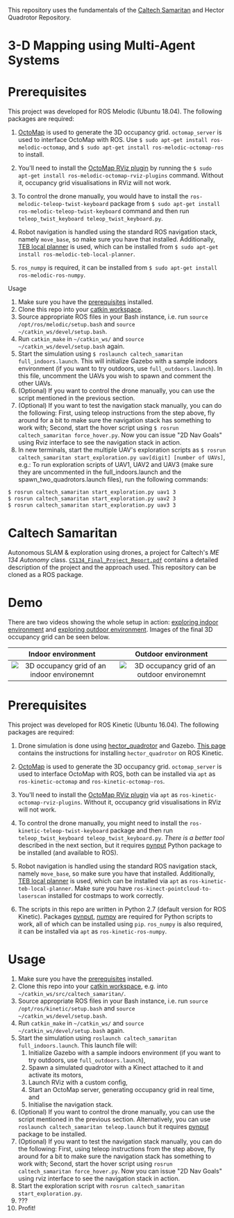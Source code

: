 This repository uses the fundamentals of the [Caltech Samaritan](https://github.com/TimboKZ/caltech_samaritan/blob/master/README.md) and Hector Quadrotor Repository.

# 3-D Mapping using Multi-Agent Systems

# Prerequisites

This project was developed for ROS Melodic (Ubuntu 18.04). The following
packages are required:

1. [OctoMap](http://wiki.ros.org/octomap) is used to generate the 3D occupancy
   grid. `octomap_server` is used to interface OctoMap with ROS. Use `$ sudo apt-get install ros-melodic-octomap`, and `$ sudo apt-get install ros-melodic-octomap-ros` to install.

2. You'll need to install the [OctoMap RViz
   plugin](https://github.com/OctoMap/octomap_rviz_plugins) by running the `$ sudo apt-get install ros-melodic-octomap-rviz-plugins` command. Without it, occupancy grid
   visualisations in RViz will not work.

3. To control the drone manually, you would have to install the `ros-melodic-teleop-twist-keyboard` package from `$ sudo apt-get install ros-melodic-teleop-twist-keyboard` command and then run
   `teleop_twist_keyboard teleop_twist_keyboard.py`. 
   
4. Robot navigation is handled using the standard ROS navigation stack, namely `move_base`, so make sure you have that installed. Additionally, [TEB local planner](http://wiki.ros.org/teb_local_planner) is used, which can be installed from `$ sudo apt-get install ros-melodic-teb-local-planner`. 
   
5. `ros_numpy` is required, it can be installed from `$ sudo apt-get install ros-melodic-ros-numpy`.

Usage

1. Make sure you have the [prerequisites](#prerequisites) installed.
2. Clone this repo into your [catkin
   workspace](http://wiki.ros.org/catkin/Tutorials/create_a_workspace).
3. Source appropriate ROS files in your Bash instance, i.e. run `source
   /opt/ros/melodic/setup.bash` and `source ~/catkin_ws/devel/setup.bash`.
4. Run `catkin_make` in `~/catkin_ws/` and `source
   ~/catkin_ws/devel/setup.bash` again.
5. Start the simulation using `$ roslaunch caltech_samaritan full_indoors.launch`. This will initialize Gazebo with a sample indoors environment (if you want to try outdoors, use `full_outdoors.launch`).
In this file, uncomment the UAVs you wish to spawn and comment the other UAVs. 
6. (Optional) If you want to control the drone manually, you can use the script mentioned in the previous section.
7. (Optional) If you want to test the navigation stack manually, you can do the following: First, using teleop
   instructions from the step above, fly around for a bit to make sure the navigation stack has something to work with;
   Second, start the hover script using `$ rosrun caltech_samaritan force_hover.py`. Now you can issue "2D Nav Goals"
   using Rviz interface to see the navigation stack in action.
8. In new terminals, start the multiple UAV's exploration scripts as `$ rosrun caltech_samaritan start_exploration.py uav[digit] [number of UAVs]`, e.g.: To run exploration scripts of UAV1, UAV2 and UAV3 (make sure they are uncommented in the full\_indoors.launch and the spawn\_two\_quadrotors.launch files), run the following commands:
```bash
$ rosrun caltech_samaritan start_exploration.py uav1 3
$ rosrun caltech_samaritan start_exploration.py uav2 3
$ rosrun caltech_samaritan start_exploration.py uav3 3
```





# Caltech Samaritan

Autonomous SLAM & exploration using drones, a project for Caltech's *ME 134
Autonomy* class.
[`CS134_Final_Project_Report.pdf`](./CS134_Final_Project_Report.pdf) contains a
detailed description of the project and the approach used. This repository can
be cloned as a ROS package.

# Demo

There are two videos showing the whole setup in action: [exploring indoor
environment](https://www.youtube.com/watch?v=5fQLEVJwjwE) and [exploring
outdoor environment](https://www.youtube.com/watch?v=hfpO-X9Q2aM).  Images of
the final 3D occupancy grid can be seen below.

Indoor environment             |  Outdoor environment
:-------------------------:|:-------------------------:
![3D occupancy grid of an indoor environemnt](./demo/indoor_eig.jpg)  |  ![3D occupancy grid of an outdoor environemnt](./demo/outdoor_eig.jpg)

# Prerequisites

This project was developed for ROS Kinetic (Ubuntu 16.04). The following
packages are required:

1. Drone simulation is done using
   [hector\_quadrotor](http://wiki.ros.org/hector_quadrotor) and Gazebo. [This
   page](https://answers.ros.org/question/244776/is-it-possible-to-run-the-hector_quadrotor-demos-in-kinetic/)
   contains the instructions for installing `hector_quadrotor` on ROS Kinetic.

2. [OctoMap](http://wiki.ros.org/octomap) is used to generate the 3D occupancy
   grid. `octomap_server` is used to interface OctoMap with ROS, both can be
   installed via `apt` as `ros-kinetic-octomap` and `ros-kinetic-octomap-ros`.

3. You'll need to install the [OctoMap RViz
   plugin](https://github.com/OctoMap/octomap_rviz_plugins) via `apt` as
   `ros-kinetic-octomap-rviz-plugins`. Without it, occupancy grid
   visualisations in RViz will not work.

3. To control the drone manually, you might need to install the
   `ros-kinetic-teleop-twist-keyboard` package and then run
   `teleop_twist_keyboard teleop_twist_keyboard.py`. *There is a better tool* described in the next section, but it
   requires [pynput](https://pypi.org/project/pynput/) Python package to be installed (and available to ROS).
   
4. Robot navigation is handled using the standard ROS navigation stack, namely `move_base`, so make sure you have that
   installed. Additionally, [TEB local planner](http://wiki.ros.org/teb_local_planner) is used, which can be installed
   via `apt` as `ros-kinetic-teb-local-planner`. Make sure you have `ros-kinect-pointcloud-to-laserscan` installed for
   costmaps to work correctly.
   
5. The scripts in this repo are written in Python 2.7 (default version for ROS
   Kinetic). Packages [pynput](https://pypi.org/project/pynput/), [numpy](http://www.numpy.org/) are required for Python
   scripts to work, all of which can be installed using `pip`. `ros_numpy` is also required, it can be installed via
   `apt` as `ros-kinetic-ros-numpy`.

# Usage

1. Make sure you have the [prerequisites](#prerequisites) installed.
2. Clone this repo into your [catkin
   workspace](http://wiki.ros.org/catkin/Tutorials/create_a_workspace), e.g.
   into `~/catkin_ws/src/caltech_samaritan/`.
3. Source appropriate ROS files in your Bash instance, i.e. run `source
   /opt/ros/kinetic/setup.bash` and `source ~/catkin_ws/devel/setup.bash`.
4. Run `catkin_make` in `~/catkin_ws/` and `source
   ~/catkin_ws/devel/setup.bash` again.
5. Start the simulation using `roslaunch caltech_samaritan full_indoors.launch`. This launch file will:
   1. Initialize Gazebo with a sample indoors environment (if you want to try outdoors, use `full_outdoors.launch`),
   2. Spawn a simulated quadrotor with a Kinect attached to it and activate its
      motors,
   3. Launch RViz with a custom config,
   4. Start an OctoMap server, generating occupancy grid in real time, and
   5. Initialise the navigation stack.
6. (Optional) If you want to control the drone manually, you can use the script mentioned in the previous section.
   Alternatively, you can use `roslaunch caltech_samaritan teleop.launch` but it requires [pynput](https://pypi.org/project/pynput/)
   package to be installed.
7. (Optional) If you want to test the navigation stack manually, you can do the following: First, using teleop
   instructions from the step above, fly around for a bit to make sure the navigation stack has something to work with;
   Second, start the hover script using `rosrun caltech_samaritan force_hover.py`. Now you can issue "2D Nav Goals"
   using rviz interface to see the navigation stack in action.
8. Start the exploration script with `rosrun caltech_samaritan start_exploration.py`.
9. ???
10. Profit!

